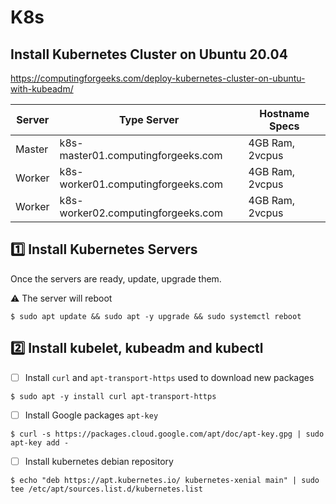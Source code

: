 # K8s

## Install Kubernetes Cluster on Ubuntu 20.04


https://computingforgeeks.com/deploy-kubernetes-cluster-on-ubuntu-with-kubeadm/

| Server | Type	Server                        | Hostname	Specs |
|--------|------------------------------------|-----------------|
| Master | k8s-master01.computingforgeeks.com | 4GB Ram, 2vcpus |
| Worker | k8s-worker01.computingforgeeks.com | 4GB Ram, 2vcpus |
| Worker | k8s-worker02.computingforgeeks.com | 4GB Ram, 2vcpus |


## :one: Install Kubernetes Servers

Once the servers are ready, update, upgrade them.

:warning: The server will reboot

```
$ sudo apt update && sudo apt -y upgrade && sudo systemctl reboot
```

## :two: Install kubelet, kubeadm and kubectl

- [ ] Install `curl` and `apt-transport-https` used to download new packages

```
$ sudo apt -y install curl apt-transport-https
```

- [ ] Install Google packages `apt-key`

```
$ curl -s https://packages.cloud.google.com/apt/doc/apt-key.gpg | sudo apt-key add -
```

- [ ] Install kubernetes debian repository

```
$ echo "deb https://apt.kubernetes.io/ kubernetes-xenial main" | sudo tee /etc/apt/sources.list.d/kubernetes.list
```
